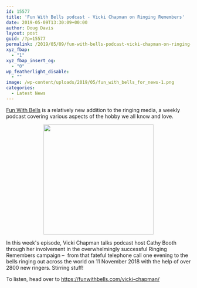 ```yaml
---
id: 15577
title: 'Fun With Bells podcast - Vicki Chapman on Ringing Remembers'
date: 2019-05-09T13:30:09+00:00
author: Doug Davis
layout: post
guid: /?p=15577
permalink: /2019/05/09/fun-with-bells-podcast-vicki-chapman-on-ringing-remembers/
xyz_fbap:
  - "1"
xyz_fbap_insert_og:
  - "0"
wp_featherlight_disable:
  - ""
image: /wp-content/uploads/2019/05/fun_with_bells_for_news-1.png
categories:
  - Latest News
---
```

<a href="https://funwithbells.com" target="_blank" rel="noopener noreferrer">Fun With Bells</a> is a relatively new addition to the ringing media, a weekly podcast covering various aspects of the hobby we all know and love.

<p style="text-align: center;">
  <a href="https://cccbr.org.uk/wp-content/uploads/2019/05/20190416-Vicki-Chapman-VLC_16_9s-SQUARE.jpeg"><img loading="lazy" class="alignnone wp-image-15579 size-medium" src="https://cccbr.org.uk/wp-content/uploads/2019/05/20190416-Vicki-Chapman-VLC_16_9s-SQUARE-300x300.jpeg" alt="" width="300" height="300" /></a>
</p>

In this week&apos;s episode, Vicki Chapman talks podcast host Cathy Booth through her involvement in the overwhelmingly successful Ringing Remembers campaign –  from that fateful telephone call one evening to the bells ringing out across the world on 11 November 2018 with the help of over 2800 new ringers. Stirring stuff!

To listen, head over to <a href="https://funwithbells.com/vicki-chapman/" target="_blank" rel="noopener noreferrer">https://funwithbells.com/vicki-chapman/</a>
